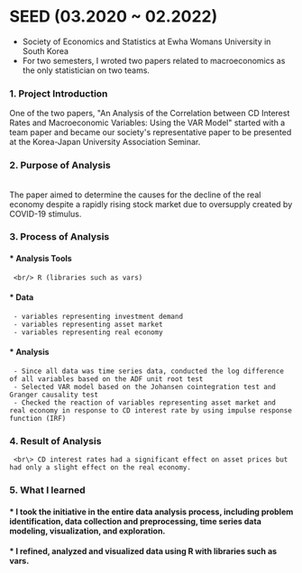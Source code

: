 # SEED (03.2020 ~ 02.2022)
* Society of Economics and Statistics at Ewha Womans University in South Korea
* For two semesters, I wroted two papers related to macroeconomics as the only statistician on two teams.

### 1. Project Introduction
   One of the two papers, "An Analysis of the Correlation between CD Interest Rates and Macroeconomic Variables: Using the VAR Model" started with a team paper and became our society's representative paper to be presented at the Korea-Japan University Association Seminar. 
   
### 2. Purpose of Analysis
   <br/> The paper aimed to determine the causes for the decline of the real economy despite a rapidly rising stock market due to oversupply created by COVID-19 stimulus.

### 3. Process of Analysis
   #### * Analysis Tools 
     <br/> R (libraries such as vars)
   #### * Data
     - variables representing investment demand
     - variables representing asset market
     - variables representing real economy
   #### * Analysis
     - Since all data was time series data, conducted the log difference of all variables based on the ADF unit root test
     - Selected VAR model based on the Johansen cointegration test and Granger causality test
     - Checked the reaction of variables representing asset market and real economy in response to CD interest rate by using impulse response function (IRF)

### 4. Result of Analysis
     <br\> CD interest rates had a significant effect on asset prices but had only a slight effect on the real economy.

### 5. What I learned
   #### * I took the initiative in the entire data analysis process, including problem identification, data collection and preprocessing, time series data modeling, visualization, and exploration.
   #### * I refined, analyzed and visualized data using R with libraries such as vars. 
